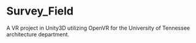 # Survey_Field

A VR project in Unity3D utilizing OpenVR for the University of Tennessee architecture department.

